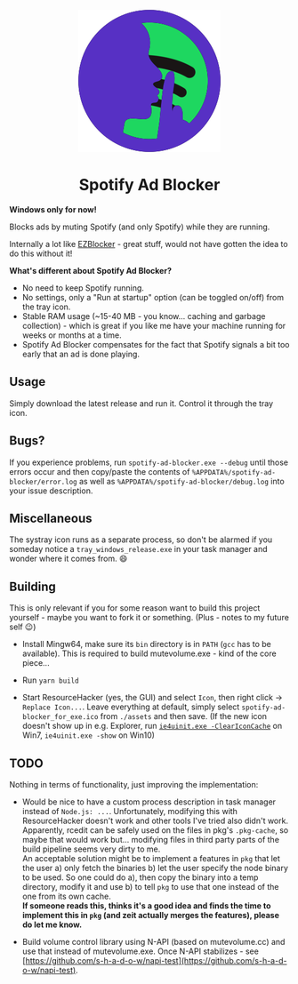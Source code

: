 <p align="center"><img src="./assets/spotify-ad-blocker.png" /></p>
<h1 align="center">Spotify Ad Blocker</h1>

**Windows only for now!**

Blocks ads by muting Spotify (and only Spotify) while they are running.

Internally a lot like [EZBlocker](https://github.com/Xeroday/Spotify-Ad-Blocker) - great stuff, 
would not have gotten the idea to do this without it! 

**What's different about Spotify Ad Blocker?**

- No need to keep Spotify running.
- No settings, only a "Run at startup" option (can be toggled on/off) from the tray icon.
- Stable RAM usage (~15-40 MB - you know... caching and garbage collection) - which is great if 
you like me have your machine running for weeks or months at a time.
- Spotify Ad Blocker compensates for the fact that Spotify signals a bit too early that an ad is 
done playing.

## Usage

Simply download the latest release and run it.
Control it through the tray icon.

## Bugs? 

If you experience problems, run `spotify-ad-blocker.exe --debug` until those errors occur and 
then copy/paste the contents of `%APPDATA%/spotify-ad-blocker/error.log` as well as 
`%APPDATA%/spotify-ad-blocker/debug.log` into your issue description.

## Miscellaneous

The systray icon runs as a separate process, so don't be alarmed if you someday notice a 
`tray_windows_release.exe` in your task manager and wonder where it comes from. :smile: 

## Building

This is only relevant if you for some reason want to build this project yourself - maybe you 
want to fork it or something. (Plus - notes to my future self :wink:) 

- Install Mingw64, make sure its `bin` directory is in `PATH` (`gcc` has to be available).
This is required to build mutevolume.exe - kind of the core piece... 

- Run `yarn build`

- Start ResourceHacker (yes, the GUI) and select `Icon`, then right click -> `Replace Icon...`. 
Leave everything at default, simply select `spotify-ad-blocker_for_exe.ico` from `./assets` and 
then save.
(If the new icon doesn't show up in e.g. Explorer, run 
[`ie4uinit.exe -ClearIconCache`](https://superuser.com/a/499079/700677) on Win7,
`ie4uinit.exe -show` on Win10)

## TODO

Nothing in terms of functionality, just improving the implementation:

- Would be nice to have a custom process description in task manager instead of `Node.js: ...`.
Unfortunately, modifying this with ResourceHacker doesn't work and other tools I've tried also 
didn't work.  
Apparently, rcedit can be safely used on the files in pkg's `.pkg-cache`, so maybe 
that would work but... modifying files in third party parts of the build pipeline seems very 
dirty to me.  
An acceptable solution might be to implement a features in `pkg` that let the user a) only 
fetch the binaries b) let the user specify the node binary to be used. So one could do a), then 
copy the binary into a temp directory, modify it and use b) to tell `pkg` to use that one instead 
of the one from its own cache.  
**If someone reads this, thinks it's a good idea and finds the time to implement this in `pkg` 
(and zeit actually merges the features), please do let me know.**
 
- Build volume control library using N-API (based on mutevolume.cc) and use that instead of 
mutevolume.exe. Once N-API stabilizes - see 
[https://github.com/s-h-a-d-o-w/napi-test](https://github.com/s-h-a-d-o-w/napi-test).  
